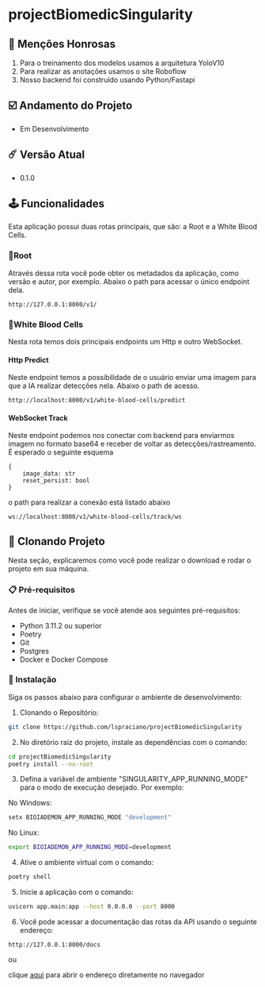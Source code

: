 # projectBiomedicSingularity

## 🤩 Menções Honrosas

1. Para o treinamento dos modelos usamos a arquitetura YoloV10
2. Para realizar as anotações usamos o site Roboflow
3. Nosso backend foi construído usando Python/Fastapi

## ☑️ Andamento do Projeto

- Em Desenvolvimento

## ☄️ Versão Atual

- 0.1.0

## 🕹️ Funcionalidades

Esta aplicação possui duas rotas principais, que são: a Root e a White Blood Cells.

### 📌Root

Através dessa rota você pode obter os metadados da aplicação, como versão e autor,
por exemplo. Abaixo o path para acessar o único endpoint dela.

```
http://127.0.0.1:8000/v1/
```

### 📌White Blood Cells

Nesta rota temos dois principais endpoints um Http e outro WebSocket.

#### Http Predict

Neste endpoint temos a possibilidade de o usuário enviar uma imagem
para que a IA realizar detecções nela. Abaixo o path de acesso.

```
http://localhost:8000/v1/white-blood-cells/predict
```

#### WebSocket Track

Neste endpoint podemos nos conectar com backend para enviarmos imagem
no formato base64 e receber de voltar as detecções/rastreamento. É esperado
o seguinte esquema

```
{
    image_data: str
    reset_persist: bool
}
```

o path para realizar a conexão está listado abaixo

```
ws://localhost:8000/v1/white-blood-cells/track/ws
```

## 🚀 Clonando Projeto

Nesta seção, explicaremos como você pode realizar o download e
rodar o projeto em sua máquina.

### 📋 Pré-requisitos

Antes de iniciar, verifique se você atende aos seguintes pré-requisitos:

- Python 3.11.2 ou superior
- Poetry
- Git
- Postgres
- Docker e Docker Compose

### 🔧 Instalação

Siga os passos abaixo para configurar o ambiente de desenvolvimento:

1. Clonando o Repositório:

```bash
git clone https://github.com/lspraciano/projectBiomedicSingularity
```

2. No diretório raiz do projeto, instale as dependências com o comando:

```bash
cd projectBiomedicSingularity
poetry install --no-root
```

3. Defina a variável de ambiente "SINGULARITY_APP_RUNNING_MODE" para o modo
   de execução desejado. Por exemplo:

No Windows:

```bash
setx BIOIADEMON_APP_RUNNING_MODE "development"
```

No Linux:

```bash
export BIOIADEMON_APP_RUNNING_MODE=development
```

4. Ative o ambiente virtual com o comando:

```bash
poetry shell
```

5. Inicie a aplicação com o comando:

```bash
uvicorn app.main:app --host 0.0.0.0 --port 8000
```

6. Você pode acessar a documentação das rotas da API usando o seguinte endereço:

```
http://127.0.0.1:8000/docs
```

ou

clique [aqui](http://127.0.0.1:8000/docs) para abrir o endereço diretamente no navegador